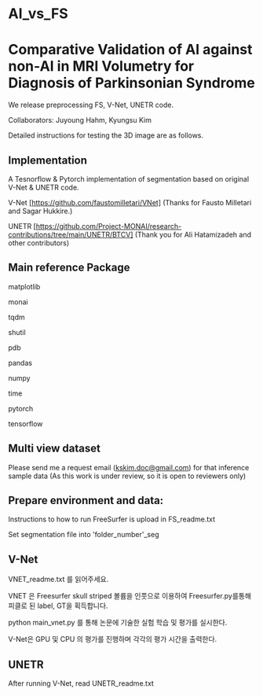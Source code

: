 # AI_vs_FS
# Comparative Validation of AI against non-AI in MRI Volumetry for Diagnosis of Parkinsonian Syndrome

We release preprocessing FS, V-Net, UNETR code.

Collaborators: Juyoung Hahm, Kyungsu Kim

Detailed instructions for testing the 3D image are as follows.

## Implementation
A Tesnorflow & Pytorch implementation of segmentation based on original V-Net & UNETR code.

V-Net [https://github.com/faustomilletari/VNet] (Thanks for Fausto Milletari and Sagar Hukkire.)

UNETR [https://github.com/Project-MONAI/research-contributions/tree/main/UNETR/BTCV] (Thank you for Ali Hatamizadeh and other contributors)

## Main reference Package

matplotlib

monai

tqdm

shutil

pdb

pandas

numpy

time

pytorch

tensorflow

## Multi view dataset
Please send me a request email (kskim.doc@gmail.com) for that inference sample data (As this work is under review, so it is open to reviewers only)

## Prepare environment and data:
Instructions to how to run FreeSurfer is upload in FS_readme.txt

Set segmentation file into 'folder_number'_seg

## V-Net
VNET_readme.txt 를 읽어주세요.

VNET 은 Freesurfer skull striped 볼륨을 인풋으로 이용하여 Freesurfer.py를통해 피클로 된 label, GT을 획득합니다.

python main_vnet.py 를 통해 논문에 기술한 실험 학습 및 평가를 실시한다.

V-Net은 GPU 및 CPU 의 평가를 진행하며 각각의 평가 시간을 출력한다.





## UNETR
After running V-Net, read UNETR_readme.txt

